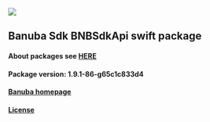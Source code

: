 [![](https://www.banuba.com/hubfs/Banuba_November2018/Images/Banuba%20SDK.png)](https://docs.banuba.com/face-ar-sdk-v1/ios/ios_overview)

## Banuba Sdk BNBSdkApi swift package

#### About packages see [HERE](https://docs.banuba.com/face-ar-sdk-v1/ios/ios_packages)

#### Package version: **1.9.1-86-g65c1c833d4**

#### **[Banuba homepage](https://banuba.com)**

#### **[License](https://www.banuba.com/terms)**
